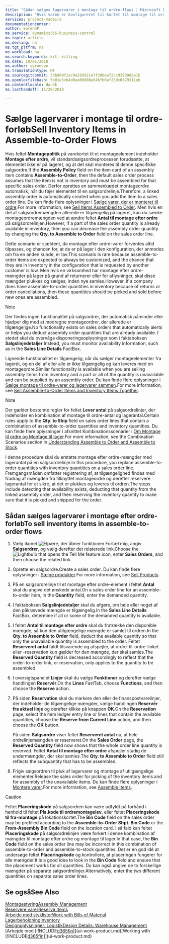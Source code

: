```yaml
---
title: "Sådan sælges lagervarer i montage til ordre-flows | Microsoft Docs"
description: "Hvis varen er konfigureret til kortet til montage til ordre, vil standardsalgsordreprocessen forudsætte, at varen ikke er på lageret, og at den skal monteres til denne specifikke salgsordre. Derfor oprettes en sammenkædet montageordre automatisk, når du føjer elementet til en salgsordrelinje."
services: project-madeira
documentationcenter: 
author: SorenGP
ms.service: dynamics365-business-central
ms.topic: article
ms.devlang: na
ms.tgt_pltfrm: na
ms.workload: na
ms.search.keywords: kit, kitting
ms.date: 10/01/2018
ms.author: sgroespe
ms.translationtype: HT
ms.sourcegitcommit: 33b900f1ac9e295921e7f3d6ea72cc93939d8a1b
ms.openlocfilehash: 5b01e3cb4d8ea09d08a546fb0af25dc0879111eb
ms.contentlocale: da-dk
ms.lasthandoff: 11/26/2018

---
```

# <a name="sell-inventory-items-in-assemble-to-order-flows"></a><span data-ttu-id="8a279-104">Sælge lagervarer i montage til ordre-forløb</span><span class="sxs-lookup"><span data-stu-id="8a279-104">Sell Inventory Items in Assemble-to-Order Flows</span></span>
<span data-ttu-id="8a279-105">Hvis feltet **Montagepolitik** på varekortet til et montageelement indeholder **Montage efter ordre**, vil standardsalgsordreprocessen forudsætte, at elementet ikke er på lageret, og at det skal monteres til denne specifikke salgsordre.</span><span class="sxs-lookup"><span data-stu-id="8a279-105">If the **Assembly Policy** field on the item card of an assembly item contains **Assemble-to-Order**, then the default sales order process assumes that the item is not in inventory and must be assembled for that specific sales order.</span></span> <span data-ttu-id="8a279-106">Derfor oprettes en sammenkædet montageordre automatisk, når du føjer elementet til en salgsordrelinje.</span><span class="sxs-lookup"><span data-stu-id="8a279-106">Therefore, a linked assembly order is automatically created when you add the item to a sales order line.</span></span> <span data-ttu-id="8a279-107">Du kan finde flere oplysninger i [Sælge varer, der er monteret til ordre](assembly-how-to-sell-items-assembled-to-order.md).</span><span class="sxs-lookup"><span data-stu-id="8a279-107">For more information, see [Sell Items Assembled to Order](assembly-how-to-sell-items-assembled-to-order.md).</span></span> <span data-ttu-id="8a279-108">Men hvis en del af salgsordremængden allerede er tilgængelig på lageret, kan du sænke montageordremængden ved at ændre feltet **Antal til montage efter ordre** på salgsordrelinjen.</span><span class="sxs-lookup"><span data-stu-id="8a279-108">However, if a part of the sales order quantity is already available in inventory, then you can decrease the assembly order quantity by changing the **Qty. to Assemble to Order** field on the sales order line.</span></span>  

<span data-ttu-id="8a279-109">Dette scenario er sjældent, da montage efter ordre-varer forventes altid tilpasses, og chancen for, at de er på lager i den konfiguration, der anmodes om fra en anden kunde, er lav.</span><span class="sxs-lookup"><span data-stu-id="8a279-109">This scenario is rare because assemble-to-order items are expected to always be customized, and the chance that they are in inventory in the configuration that is requested by another customer is low.</span></span> <span data-ttu-id="8a279-110">Men hvis en virksomhed har montage efter ordre-mængder på lager på grund af returnerer eller for aflysninger, skal disse mængder plukkes og sælges, inden nye samles.</span><span class="sxs-lookup"><span data-stu-id="8a279-110">However, if a company does have assemble-to-order quantities in inventory because of returns or order cancellations, then these quantities should be picked and sold before new ones are assembled.</span></span>  

> [!NOTE]  
>  <span data-ttu-id="8a279-111">Der findes ingen funktionalitet på salgsordrer, der automatisk påminder eller hjælper dig med at modregne montageordrer, der allerede er tilgængelige.</span><span class="sxs-lookup"><span data-stu-id="8a279-111">No functionality exists on sales orders that automatically alerts or helps you deduct assembly order quantities that are already available.</span></span> <span data-ttu-id="8a279-112">I stedet skal du overvåge disponeringsoplysninger som i faktaboksen **Salgslinjedetaljer**.</span><span class="sxs-lookup"><span data-stu-id="8a279-112">Instead, you must monitor availability information, such as in the **Sales Line Details** FactBox.</span></span>  

<span data-ttu-id="8a279-113">Lignende funktionalitet er tilgængelig, når du sælger montageelementer fra lageret, og en del af eller alle er ikke tilgængelig og kan leveres med en montageordre.</span><span class="sxs-lookup"><span data-stu-id="8a279-113">Similar functionality is available when you are selling assembly items from inventory and a part or all of the quantity is unavailable and can be supplied by an assembly order.</span></span> <span data-ttu-id="8a279-114">Du kan finde flere oplysninger i [Sælge montage til ordre-varer og lagervarer sammen](assembly-how-to-sell-assemble-to-order-items-and-inventory-items-together.md).</span><span class="sxs-lookup"><span data-stu-id="8a279-114">For more information, see [Sell Assemble-to-Order Items and Inventory Items Together](assembly-how-to-sell-assemble-to-order-items-and-inventory-items-together.md).</span></span>  

> [!NOTE]  
>  <span data-ttu-id="8a279-115">Der gælder bestemte regler for feltet **Lever antal** på salgsordrelinjer, der indeholder en kombination af montage til ordre-antal og lagerantal.</span><span class="sxs-lookup"><span data-stu-id="8a279-115">Certain rules apply to the **Qty. to Ship** field on sales order lines that contain a combination of assemble-to-order quantities and inventory quantities.</span></span> <span data-ttu-id="8a279-116">Du kan finde flere oplysninger i afsnittet Kombinationsscenarier i [Om Montage til ordre og Montage til lager](assembly-assemble-to-order-or-assemble-to-stock.md).</span><span class="sxs-lookup"><span data-stu-id="8a279-116">For more information, see the Combination Scenarios section in [Understanding Assemble to Order and Assemble to Stock](assembly-assemble-to-order-or-assemble-to-stock.md).</span></span>  

<span data-ttu-id="8a279-117">I denne procedure skal du erstatte montage efter ordre-mængder med lagerantal på en salgsordrelinje.</span><span class="sxs-lookup"><span data-stu-id="8a279-117">In this procedure, you replace assemble-to-order quantities with inventory quantities on a sales order line.</span></span> <span data-ttu-id="8a279-118">Fremgangsmåden omfatter registrering af, at tilgængelighed findes med fradrag af mængden fra tilknyttet montageordre og derefter reservere lagerantal for at sikre, at det er plukkes og leveres til ordren.</span><span class="sxs-lookup"><span data-stu-id="8a279-118">The steps include detecting that availability exists, deducting that quantity from the linked assembly order, and then reserving the inventory quantity to make sure that it is picked and shipped for the order.</span></span>  

## <a name="to-sell-inventory-items-in-assemble-to-order-flows"></a><span data-ttu-id="8a279-119">Sådan sælges lagervarer i montage efter ordre-forløb</span><span class="sxs-lookup"><span data-stu-id="8a279-119">To sell inventory items in assemble-to-order flows</span></span>  
1.  <span data-ttu-id="8a279-120">Vælg ikonet ![Elpære, der åbner funktionen Fortæl mig](media/ui-search/search_small.png "Fortæl mig, hvad du vil foretage dig"), angiv **Salgsordrer**, og vælg derefter det relaterede link.</span><span class="sxs-lookup"><span data-stu-id="8a279-120">Choose the ![Lightbulb that opens the Tell Me feature](media/ui-search/search_small.png "Tell me what you want to do") icon, enter **Sales Orders**, and then choose the related link.</span></span>  
2.  <span data-ttu-id="8a279-121">Oprette en salgsordre.</span><span class="sxs-lookup"><span data-stu-id="8a279-121">Create a sales order.</span></span> <span data-ttu-id="8a279-122">Du kan finde flere oplysninger i [Sælge produkter](sales-how-sell-products.md).</span><span class="sxs-lookup"><span data-stu-id="8a279-122">For more information, see [Sell Products](sales-how-sell-products.md).</span></span>  
3.  <span data-ttu-id="8a279-123">På en salgsordrelinje til et montage efter ordre-element i feltet **Antal** skal du angive det ønskede antal.</span><span class="sxs-lookup"><span data-stu-id="8a279-123">On a sales order line for an assemble-to-order item, in the **Quantity** field, enter the demanded quantity.</span></span>  
4.  <span data-ttu-id="8a279-124">I faktaboksen **Salgslinjedetaljer** skal du afgøre, om hele eller noget af den påkrævede mængde er tilgængelig.</span><span class="sxs-lookup"><span data-stu-id="8a279-124">In the **Sales Line Details** FactBox, determine if all or some of the demanded quantity is available.</span></span>  
5.  <span data-ttu-id="8a279-125">I feltet **Antal til montage efter ordre** skal du fratrække den disponible mængde, så kun den utilgængelige mængde er samlet til ordren.</span><span class="sxs-lookup"><span data-stu-id="8a279-125">In the **Qty. to Assemble to Order** field, deduct the available quantity so that only the unavailable quantity is assembled to the order.</span></span> <span data-ttu-id="8a279-126">Feltet **Reserveret antal** faldt tilsvarende og afspejler, at ordre-til-ordre-linket eller -reservation kun gælder for den mængde, der skal samles.</span><span class="sxs-lookup"><span data-stu-id="8a279-126">The **Reserved Quantity** field is decreased accordingly to reflect that the order-to-order link, or reservation, only applies to the quantity to be assembled.</span></span>  
6.  <span data-ttu-id="8a279-127">I oversigtspanelet **Linjer** skal du vælge **Funktioner** og derefter vælge handlingen **Reservér**.</span><span class="sxs-lookup"><span data-stu-id="8a279-127">On the **Lines** FastTab, choose **Functions**, and then choose the **Reserve** action.</span></span>  
7.  <span data-ttu-id="8a279-128">På siden **Reservation** skal du markere den eller de finanspostvarelinjer, der indeholder de tilgængelige mængder, vælge handlingen **Reservér fra aktuel linje** og derefter klikke på knappen **OK**.</span><span class="sxs-lookup"><span data-stu-id="8a279-128">On the **Reservation** page, select the item ledger entry line or lines that contain the available quantities, choose the **Reserve from Current Line** action, and then choose the **OK** button.</span></span>  

    <span data-ttu-id="8a279-129">På siden **Salgsordre** viser feltet **Reserveret antal** nu, at hele ordrelinjemængden er reserveret.</span><span class="sxs-lookup"><span data-stu-id="8a279-129">On the **Sales Order** page, the **Reserved Quantity** field now shows that the whole order line quantity is reserved.</span></span> <span data-ttu-id="8a279-130">Feltet **Antal til montage efter ordre** afspejler stadig de undermængder, der skal samles.</span><span class="sxs-lookup"><span data-stu-id="8a279-130">The **Qty. to Assemble to Order** field still reflects the subquantity that has to be assembled.</span></span>  

8.  <span data-ttu-id="8a279-131">Frigiv salgsordren til pluk af lagervarer og montage af utilgængelige elementer.</span><span class="sxs-lookup"><span data-stu-id="8a279-131">Release the sales order for picking of the inventory items and for assembly of the unavailable items.</span></span> <span data-ttu-id="8a279-132">Du kan finde flere oplysninger i [Montere varer](assembly-how-to-assemble-items.md).</span><span class="sxs-lookup"><span data-stu-id="8a279-132">For more information, see [Assemble Items](assembly-how-to-assemble-items.md).</span></span>  

> [!CAUTION]  
>  <span data-ttu-id="8a279-133">Feltet **Placeringskode** på salgsordren kan være udfyldt på forhånd i henhold til feltet **Pla.kode til ordremontagelev.** eller feltet **Placeringskode til fra-montage** på lokationskortet.</span><span class="sxs-lookup"><span data-stu-id="8a279-133">The **Bin Code** field on the sales order may be prefilled according to the **Assemble-to-Order Shpt. Bin Code** or the **From-Assembly Bin Code** field on the location card.</span></span> <span data-ttu-id="8a279-134">I så fald kan feltet **Placeringskode** på salgsordrelinjen være forkert i denne kombination af mængder til montage efter ordre og montage til lager.</span><span class="sxs-lookup"><span data-stu-id="8a279-134">In that case, the **Bin Code** field on the sales order line may be incorrect in this combination of assemble-to-order and assemble-to-stock quantities.</span></span> <span data-ttu-id="8a279-135">Det er en god idé at undersøge feltet **Placeringskode** og kontrollere, at placeringen fungerer for alle mængder.</span><span class="sxs-lookup"><span data-stu-id="8a279-135">It is a good idea to look in the **Bin Code** field and ensure that the placement works for all quantities.</span></span> <span data-ttu-id="8a279-136">Du kan også angive de to forskellige mængder på separate salgsordrelinjer.</span><span class="sxs-lookup"><span data-stu-id="8a279-136">Alternatively, enter the two different quantities on separate sales order lines.</span></span>  

## <a name="see-also"></a><span data-ttu-id="8a279-137">Se også</span><span class="sxs-lookup"><span data-stu-id="8a279-137">See Also</span></span>  
[<span data-ttu-id="8a279-138">Montagestyring</span><span class="sxs-lookup"><span data-stu-id="8a279-138">Assembly Management</span></span>](assembly-assemble-items.md)  
[<span data-ttu-id="8a279-139">Reservere varer</span><span class="sxs-lookup"><span data-stu-id="8a279-139">Reserve Items</span></span>](inventory-how-to-reserve-items.md)  
[<span data-ttu-id="8a279-140">Arbejde med styklister</span><span class="sxs-lookup"><span data-stu-id="8a279-140">Work with Bills of Material</span></span>](inventory-how-work-BOMs.md)  
[<span data-ttu-id="8a279-141">Lagerbeholdning</span><span class="sxs-lookup"><span data-stu-id="8a279-141">Inventory</span></span>](inventory-manage-inventory.md)  
[<span data-ttu-id="8a279-142">Designoplysninger: Logistik</span><span class="sxs-lookup"><span data-stu-id="8a279-142">Design Details: Warehouse Management</span></span>](design-details-warehouse-management.md)  
<span data-ttu-id="8a279-143">[Arbejde med [!INCLUDE[d365fin](includes/d365fin_md.md)]](ui-work-product.md)</span><span class="sxs-lookup"><span data-stu-id="8a279-143">[Working with [!INCLUDE[d365fin](includes/d365fin_md.md)]](ui-work-product.md)</span></span>

